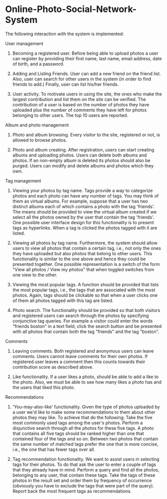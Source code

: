 # Online-Photo-Social-Network-System

The following interaction with the system is implemented:

User management

1. Becoming a registered user. Before being able to upload photos a user can register by providing their first name, last name, email address, date of birth, and a password.

2. Adding and Listing Friends. User can add a new friend on the friend list. Also, user can search for other users in the system (in order to find friends to add.) Finally, user can list his/her friends.

3. User activity. To motivate users in using the site, the ones who make the largest contribution and list them on the site can be verified. The contribution of a user is based on the number of photos they have uploaded plus the number of comments they have left for photos belonging to other users. The top 10 users are reported.

Album and photo management

1. Photo and album browsing. Every visitor to the site, registered or not, is allowed to browse photos. 

2. Photo and album creating. After registration, users can start creating albums and uploading photos. Users can delete both albums and photos. If an non-empty album is deleted its photos should also be purged. Users can modify and delete albums and photos which they own.

Tag management

1. Viewing your photos by tag name. Tags provide a way to categorize photos and each photo can have any number of tags. You may think of them as virtual albums. For example, suppose that a user has two distinct albums each of which contains a photo with the tag 'friends'. The means should be provided to view the virtual album created if we select all the photos owned by the user that contain the tag 'friends'. One possible user interface design for this functionality is to present tags as hyperlinks. When a tag is clicked the photos tagged with it are listed.

2. Viewing all photos by tag name. Furthermore, the system should allow users to view all photos that contain a certain tag, i.e., not only the ones they have uploaded but also photos that belong to other users. This functionality is similar to the one above and hence they could be presented together. One possible representation is a switch of the form "View all photos / View my photos" that when toggled switches from one view to the other.

3. Viewing the most popular tags. A function should be provided that lists the most popular tags, i.e., the tags that are associated with the most photos. Again, tags should be clickable so that when a user clicks one of them all photos tagged with this tag are listed.

4. Photo search. The functionality should be provided so that both visitors and registered users can search through the photos by specifying conjunctive tag queries. For example a visitor could enter the words "friends boston" in a text field, click the search button and be presented with all photos that contain both the tag "friends" and the tag "boston".

Comments

1. Leaving comments. Both registered and anonymous users can leave comments. Users cannot leave comments for their own photos. If registered user leaves a comment then this counts towards their contribution score as described above.

2. Like functionality. If a user likes a photo, should be able to add a like to the photo. Also, we must be able to see how many likes a photo has and the users that liked this photo.

Recommendations

1. 'You-may-also-like' functionality. Given the type of photos uploaded by a user we'd like to make some recommendations to them about other photos they may like. To achieve that do the following: Take the five most commonly used tags among the user's photos. Perform a disjunctive search through all the photos for these five tags. A photo that contains all five tags should be ranked higher than one that contained four of the tags and so on. Between two photos that contain the same number of matched tags prefer the one that is more concise, i.e., the one that has fewer tags over all.

2. Tag recommendation functionality. We want to assist users in selecting tags for their photos. To do that ask the user to enter a couple of tags that they already have in mind. Perform a query and find all the photos, belonging to any user, that contain these tags. Take the tags of these photos in the result set and order them by frequency of occurrence (obviously you have to exclude the tags that were part of the query). Report back the most frequent tags as recommendations.
